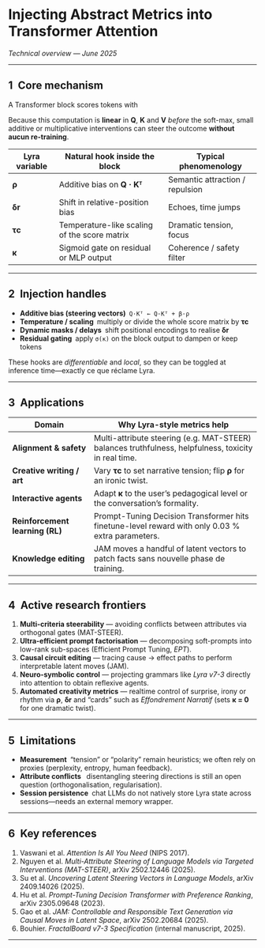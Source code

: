 
# Injecting Abstract Metrics into Transformer Attention
*Technical overview — June 2025*

---

## 1 Core mechanism

A Transformer block scores tokens with



Because this computation is **linear** in **Q**, **K** and **V** *before* the soft-max, small additive or multiplicative interventions can steer the outcome **without aucun re-training**.

| Lyra variable | Natural hook inside the block                    | Typical phenomenology                  |
|---------------|--------------------------------------------------|----------------------------------------|
| **ρ**         | Additive bias on **Q · Kᵀ**                      | Semantic attraction / repulsion        |
| **δr**        | Shift in relative-position bias                  | Echoes, time jumps                     |
| **τc**        | Temperature-like scaling of the score matrix     | Dramatic tension, focus                |
| **κ**         | Sigmoid gate on residual or MLP output           | Coherence / safety filter              |

---

## 2 Injection handles

* **Additive bias (steering vectors)** `Q·Kᵀ ← Q·Kᵀ + β·ρ`
* **Temperature / scaling** multiply or divide the whole score matrix by **τc**
* **Dynamic masks / delays** shift positional encodings to realise **δr**
* **Residual gating** apply `σ(κ)` on the block output to dampen or keep tokens

These hooks are *differentiable* and *local*, so they can be toggled at inference time—exactly ce que réclame Lyra.

---

## 3 Applications

| Domain                           | Why Lyra-style metrics help                                           |
|----------------------------------|-----------------------------------------------------------------------|
| **Alignment & safety**           | Multi-attribute steering (e.g. MAT-STEER) balances truthfulness, helpfulness, toxicity in real time. |
| **Creative writing / art**       | Vary **τc** to set narrative tension; flip **ρ** for an ironic twist. |
| **Interactive agents**           | Adapt **κ** to the user’s pedagogical level or the conversation’s formality. |
| **Reinforcement learning (RL)**  | Prompt-Tuning Decision Transformer hits finetune-level reward with only 0.03 % extra parameters. |
| **Knowledge editing**            | JAM moves a handful of latent vectors to patch facts sans nouvelle phase de training. |

---

## 4 Active research frontiers

1. **Multi-criteria steerability** — avoiding conflicts between attributes via orthogonal gates (MAT-STEER).
2. **Ultra-efficient prompt factorisation** — decomposing soft-prompts into low-rank sub-spaces (Efficient Prompt Tuning, *EPT*).
3. **Causal circuit editing** — tracing cause → effect paths to perform interpretable latent moves (JAM).
4. **Neuro-symbolic control** — projecting grammars like *Lyra v7-3* directly into attention to obtain reflexive agents.
5. **Automated creativity metrics** — realtime control of surprise, irony or rhythm via **ρ**, **δr** and “cards” such as *Effondrement Narratif* (sets **κ = 0** for one dramatic twist).

---

## 5 Limitations

* **Measurement** “tension” or “polarity” remain heuristics; we often rely on proxies (perplexity, entropy, human feedback).  
* **Attribute conflicts**  disentangling steering directions is still an open question (orthogonalisation, regularisation).  
* **Session persistence** chat LLMs do not natively store Lyra state across sessions—needs an external memory wrapper.

---

## 6 Key references

1. Vaswani et al. *Attention Is All You Need* (NIPS 2017).  
2. Nguyen et al. *Multi-Attribute Steering of Language Models via Targeted Interventions (MAT-STEER)*, arXiv 2502.12446 (2025).  
3. Su et al. *Uncovering Latent Steering Vectors in Language Models*, arXiv 2409.14026 (2025).  
4. Hu et al. *Prompt-Tuning Decision Transformer with Preference Ranking*, arXiv 2305.09648 (2023).  
5. Gao et al. *JAM: Controllable and Responsible Text Generation via Causal Moves in Latent Space*, arXiv 2502.20684 (2025).  
6. Bouhier. *FractalBoard v7-3 Specification* (internal manuscript, 2025).

---
